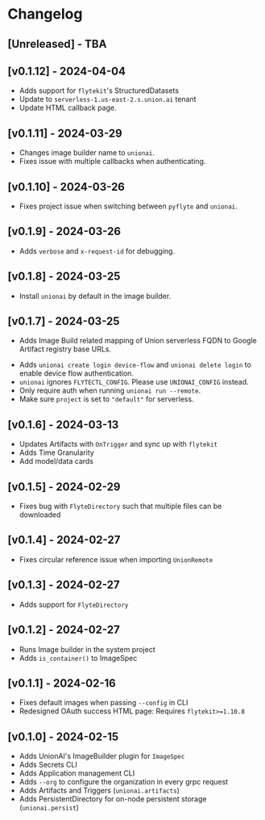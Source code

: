 # Changelog

## [Unreleased] - TBA

## [v0.1.12] - 2024-04-04

- Adds support for `flytekit`'s StructuredDatasets
- Update to `serverless-1.us-east-2.s.union.ai` tenant
- Update HTML callback page.

## [v0.1.11] - 2024-03-29

- Changes image builder name to `unionai`.
- Fixes issue with multiple callbacks when authenticating.

## [v0.1.10] - 2024-03-26

- Fixes project issue when switching between `pyflyte` and `unionai`.

## [v0.1.9] - 2024-03-26

- Adds `verbose` and `x-request-id` for debugging.

## [v0.1.8] - 2024-03-25

- Install `unionai` by default in the image builder.

## [v0.1.7] - 2024-03-25

* Adds Image Build related mapping of Union serverless FQDN to Google Artifact registry base URLs.
- Adds `unionai create login device-flow` and `unionai delete login` to enable device flow authentication.
- `unionai` ignores `FLYTECTL_CONFIG`. Please use `UNIONAI_CONFIG` instead.
- Only require auth when running `unionai run --remote`.
- Make sure `project` is set to `"default"` for serverless.

## [v0.1.6] - 2024-03-13

- Updates Artifacts with `OnTrigger` and sync up with `flytekit`
- Adds Time Granularity
- Add model/data cards

## [v0.1.5] - 2024-02-29

- Fixes bug with `FlyteDirectory` such that multiple files can be downloaded

## [v0.1.4] - 2024-02-27

- Fixes circular reference issue when importing `UnionRemote`

## [v0.1.3] - 2024-02-27

- Adds support for `FlyteDirectory`

## [v0.1.2] - 2024-02-27

- Runs Image builder in the system project
- Adds `is_container()` to ImageSpec

## [v0.1.1] - 2024-02-16

- Fixes default images when passing `--config` in CLI
- Redesigned OAuth success HTML page: Requires `flytekit>=1.10.8`

## [v0.1.0] - 2024-02-15

- Adds UnionAI's ImageBuilder plugin for `ImageSpec`
- Adds Secrets CLI
- Adds Application management CLI
- Adds `--org` to configure the organization in every grpc request
- Adds Artifacts and Triggers (`unionai.artifacts`)
- Adds PersistentDirectory for on-node persistent storage (`unionai.persist`)
